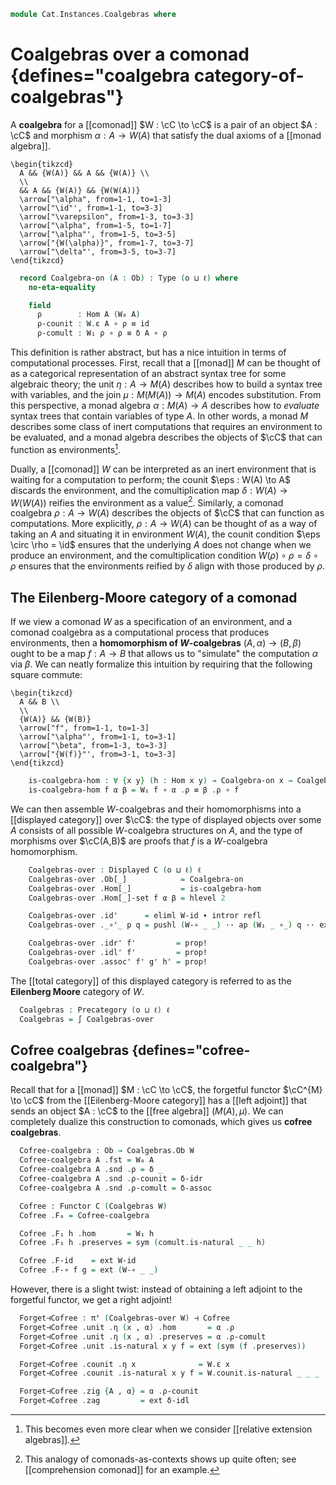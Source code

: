 <!--
```agda
open import Cat.Diagram.Comonad
open import Cat.Displayed.Total
open import Cat.Functor.Adjoint
open import Cat.Displayed.Base
open import Cat.Prelude

import Cat.Reasoning

open Total-hom
open Functor
open _=>_
open _⊣_
```
-->

```agda
module Cat.Instances.Coalgebras where
```

# Coalgebras over a comonad {defines="coalgebra category-of-coalgebras"}

A **coalgebra** for a [[comonad]] $W : \cC \to \cC$ is a pair of an object 
$A : \cC$ and morphism $\alpha : A \to W(A)$ that satisfy the dual axioms
of a [[monad algebra]].

~~~{.quiver}
\begin{tikzcd}
  A && {W(A)} && A && {W(A)} \\
  \\
  && A && {W(A)} && {W(W(A))}
  \arrow["\alpha", from=1-1, to=1-3]
  \arrow["\id"', from=1-1, to=3-3]
  \arrow["\varepsilon", from=1-3, to=3-3]
  \arrow["\alpha", from=1-5, to=1-7]
  \arrow["\alpha"', from=1-5, to=3-5]
  \arrow["{W(\alpha)}", from=1-7, to=3-7]
  \arrow["\delta"', from=3-5, to=3-7]
\end{tikzcd}
~~~	

<!--
```agda
module _ {o ℓ} {C : Precategory o ℓ} {W : Functor C C} (cm : Comonad-on W) where
  open Cat.Reasoning C
  private module W = Comonad-on cm
  open W
```
-->

```agda
  record Coalgebra-on (A : Ob) : Type (o ⊔ ℓ) where
    no-eta-equality

    field
      ρ        : Hom A (W₀ A)
      ρ-counit : W.ε A ∘ ρ ≡ id
      ρ-comult : W₁ ρ ∘ ρ ≡ δ A ∘ ρ
```

This definition is rather abstract, but has a nice intuition in terms
of computational processes. First, recall that a [[monad]] $M$ can be thought 
of as a categorical representation of an abstract syntax tree for some 
algebraic theory; the unit $\eta : A \to M(A)$ describes how to build a 
syntax tree with variables, and the join $\mu : M(M(A)) \to M(A)$ encodes 
substitution. From this perspective, a monad algebra $\alpha : M(A) \to A$ 
describes how to *evaluate* syntax trees that contain variables of type $A$. 
In other words, a monad $M$ describes  some class of inert computations that 
requires an environment to be evaluated, and a monad algebra describes the 
objects of $\cC$ that can function as environments[^1].

[^1]: This becomes even more clear when we consider [[relative extension algebras]].

Dually, a [[comonad]] $W$ can be interpreted as an inert environment that is waiting
for a computation to perform; the counit $\eps : W(A) \to A$ discards
the environment, and the comultiplication map $\delta : W(A) \to W(W(A))$
reifies the environment as a value[^2]. Similarly, a comonad coalgebra
$\rho : A \to W(A)$ describes the objects of $\cC$ that can function
as computations. More explicitly, $\rho : A \to W(A)$ can be thought
of as a way of taking an $A$ and situating it in environment $W(A)$,
the counit condition $\eps \circ \rho = \id$ ensures that the underlying
$A$ does not change when we produce an environment, and the comultiplication
condition $W(\rho) \circ \rho = \delta \circ \rho$ ensures that the environments
reified by $\delta$ align with those produced by $\rho$.

[^2]: This analogy of comonads-as-contexts shows up quite often; see [[comprehension comonad]]
for an example.

<!--
```agda
  open Coalgebra-on
  module _ where
    open Displayed
```
-->

## The Eilenberg-Moore category of a comonad

If we view a comonad $W$ as a specification of an environment, and
a comonad coalgebra as a computational process that produces environments,
then a **homomorphism of $W$-coalgebras** $(A, \alpha) \to (B, \beta)$ ought to
be a map $f : A \to B$ that allows us to "simulate" the computation $\alpha$
via $\beta$. We can neatly formalize this intuition by requiring that
the following square commute:

~~~{.quiver}
\begin{tikzcd}
  A && B \\
  \\
  {W(A)} && {W(B)}
  \arrow["f", from=1-1, to=1-3]
  \arrow["\alpha"', from=1-1, to=3-1]
  \arrow["\beta", from=1-3, to=3-3]
  \arrow["{W(f)}"', from=3-1, to=3-3]
\end{tikzcd}
~~~

```agda
    is-coalgebra-hom : ∀ {x y} (h : Hom x y) → Coalgebra-on x → Coalgebra-on y → Type _
    is-coalgebra-hom f α β = W₁ f ∘ α .ρ ≡ β .ρ ∘ f
```

We can then assemble $W$-coalgebras and their homomorphisms into a 
[[displayed category]] over $\cC$: the type of displayed objects over
some $A$ consists of all possible $W$-coalgebra structures on $A$, and
the type of morphisms over $\cC(A,B)$ are proofs that $f$ is a $W$-coalgebra
homomorphism.

```agda
    Coalgebras-over : Displayed C (o ⊔ ℓ) ℓ
    Coalgebras-over .Ob[_]            = Coalgebra-on
    Coalgebras-over .Hom[_]           = is-coalgebra-hom
    Coalgebras-over .Hom[_]-set f α β = hlevel 2

    Coalgebras-over .id'      = eliml W-id ∙ intror refl
    Coalgebras-over ._∘'_ p q = pushl (W-∘ _ _) ·· ap (W₁ _ ∘_) q ·· extendl p

    Coalgebras-over .idr' f'         = prop!
    Coalgebras-over .idl' f'         = prop!
    Coalgebras-over .assoc' f' g' h' = prop!
```

The [[total category]] of this displayed category is referred
to as the **Eilenberg Moore** category of $W$.

```agda
  Coalgebras : Precategory (o ⊔ ℓ) ℓ
  Coalgebras = ∫ Coalgebras-over
```

<!--
```agda
  module Coalgebras = Cat.Reasoning Coalgebras

module _ {o ℓ} {C : Precategory o ℓ} {F : Functor C C} {W : Comonad-on F} where instance
  Extensional-coalgebra-hom
    : ∀ {ℓr} {x y} ⦃ _ : Extensional (C .Precategory.Hom (x .fst) (y .fst)) ℓr ⦄
    → Extensional (Coalgebras.Hom W x y) ℓr
  Extensional-coalgebra-hom ⦃ e ⦄ = injection→extensional! (λ p → total-hom-path (Coalgebras-over W) p prop!) e

module _ {o ℓ} {C : Precategory o ℓ} {F : Functor C C} (W : Comonad-on F) where
  open Cat.Reasoning C
  private module W = Comonad-on W
  open Coalgebra-on
  open W
```
-->

## Cofree coalgebras {defines="cofree-coalgebra"}

Recall that for a [[monad]] $M : \cC \to \cC$, the forgetful functor
$\cC^{M} \to \cC$ from the [[Eilenberg-Moore category]] has a [[left adjoint]]
that sends an object $A : \cC$ to the [[free algebra]] $(M(A), \mu)$. We
can completely dualize this construction to comonads, which gives us
**cofree coalgebras**.

```agda
  Cofree-coalgebra : Ob → Coalgebras.Ob W
  Cofree-coalgebra A .fst = W₀ A
  Cofree-coalgebra A .snd .ρ = δ _
  Cofree-coalgebra A .snd .ρ-counit = δ-idr
  Cofree-coalgebra A .snd .ρ-comult = δ-assoc

  Cofree : Functor C (Coalgebras W)
  Cofree .F₀ = Cofree-coalgebra

  Cofree .F₁ h .hom       = W₁ h
  Cofree .F₁ h .preserves = sym (comult.is-natural _ _ h)

  Cofree .F-id    = ext W-id
  Cofree .F-∘ f g = ext (W-∘ _ _)
```

However, there is a slight twist: instead of obtaining a left adjoint
to the forgetful functor, we get a right adjoint!

```agda
  Forget⊣Cofree : πᶠ (Coalgebras-over W) ⊣ Cofree
  Forget⊣Cofree .unit .η (x , α) .hom       = α .ρ
  Forget⊣Cofree .unit .η (x , α) .preserves = α .ρ-comult
  Forget⊣Cofree .unit .is-natural x y f = ext (sym (f .preserves))

  Forget⊣Cofree .counit .η x              = W.ε x
  Forget⊣Cofree .counit .is-natural x y f = W.counit.is-natural _ _ _

  Forget⊣Cofree .zig {A , α} = α .ρ-counit
  Forget⊣Cofree .zag         = ext δ-idl
```

<!--
```agda
  to-cofree-hom
    : ∀ {X Y} → Hom (X .fst) Y → Coalgebras.Hom W X (Cofree-coalgebra Y)
  to-cofree-hom f = L-adjunct Forget⊣Cofree f
```
-->
